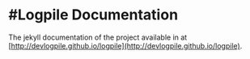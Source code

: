 #Logpile Documentation
=======

The jekyll documentation of the project available in at [http://devlogpile.github.io/logpile](http://devlogpile.github.io/logpile).
